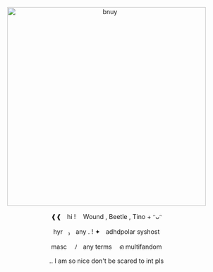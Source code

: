 <p align="center">
    <img width="450" src="https://github.com/co-anomalies/co-anomalies/assets/173427226/4398b03c-8fad-4186-a63b-98d0b99d1a9f" alt="bnuy">
</p>
<p align="center"> ❰❰ㅤhi ! ㅤWound , Beetle , Tino + ᵔᴗᵔ </p>
<p align="center"> hyrㅤ₎ㅤany . !  ✦ㅤadhdpolar syshost </p>
<p align="center"> mascㅤ ﾉㅤany terms ㅤഒ multifandom </p>
<p align="center">  .. I am so nice don't be scared to int pls  </p>
